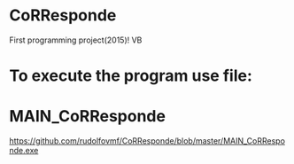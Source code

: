 # CoRResponde
First programming project(2015)! VB

# To execute the program use file:
# MAIN_CoRResponde
 https://github.com/rudolfovmf/CoRResponde/blob/master/MAIN_CoRResponde.exe
